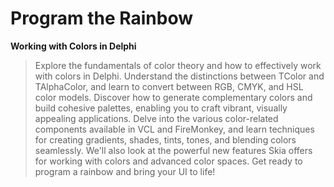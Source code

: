 # Program the Rainbow
**Working with Colors in Delphi**

<blockquote>Explore the fundamentals of color theory and how to effectively work with colors in Delphi. Understand the distinctions between TColor and TAlphaColor, and learn to convert between RGB, CMYK, and HSL color models. Discover how to generate complementary colors and build cohesive palettes, enabling you to craft vibrant, visually appealing applications. Delve into the various color-related components available in VCL and FireMonkey, and learn techniques for creating gradients, shades, tints, tones, and blending colors seamlessly. We'll also look at the powerful new features Skia offers for working with colors and advanced color spaces. Get ready to program a rainbow and bring your UI to life!</blockquote>